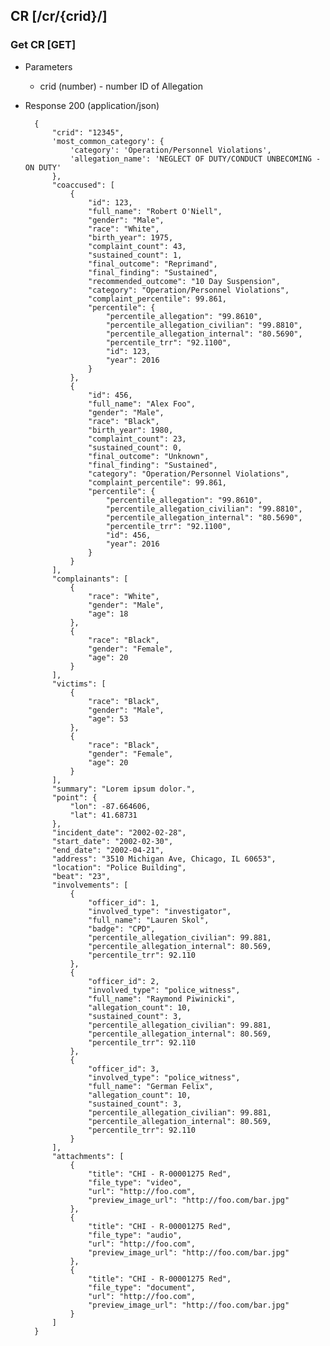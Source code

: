 ## CR [/cr/{crid}/]

### Get CR [GET]

+ Parameters
    + crid (number) - number ID of Allegation

+ Response 200 (application/json)

        {
            "crid": "12345",
            'most_common_category': {
                'category': 'Operation/Personnel Violations',
                'allegation_name': 'NEGLECT OF DUTY/CONDUCT UNBECOMING - ON DUTY'
            },
            "coaccused": [
                {
                    "id": 123,
                    "full_name": "Robert O'Niell",
                    "gender": "Male",
                    "race": "White",
                    "birth_year": 1975,
                    "complaint_count": 43,
                    "sustained_count": 1,
                    "final_outcome": "Reprimand",
                    "final_finding": "Sustained",
                    "recommended_outcome": "10 Day Suspension",
                    "category": "Operation/Personnel Violations",
                    "complaint_percentile": 99.861,
                    "percentile": {
                        "percentile_allegation": "99.8610",
                        "percentile_allegation_civilian": "99.8810",
                        "percentile_allegation_internal": "80.5690",
                        "percentile_trr": "92.1100",
                        "id": 123,
                        "year": 2016
                    }
                },
                {
                    "id": 456,
                    "full_name": "Alex Foo",
                    "gender": "Male",
                    "race": "Black",
                    "birth_year": 1980,
                    "complaint_count": 23,
                    "sustained_count": 0,
                    "final_outcome": "Unknown",
                    "final_finding": "Sustained",
                    "category": "Operation/Personnel Violations",
                    "complaint_percentile": 99.861,
                    "percentile": {
                        "percentile_allegation": "99.8610",
                        "percentile_allegation_civilian": "99.8810",
                        "percentile_allegation_internal": "80.5690",
                        "percentile_trr": "92.1100",
                        "id": 456,
                        "year": 2016
                    }
                }
            ],
            "complainants": [
                {
                    "race": "White",
                    "gender": "Male",
                    "age": 18
                },
                {
                    "race": "Black",
                    "gender": "Female",
                    "age": 20
                }
            ],
            "victims": [
                {
                    "race": "Black",
                    "gender": "Male",
                    "age": 53
                },
                {
                    "race": "Black",
                    "gender": "Female",
                    "age": 20
                }
            ],
            "summary": "Lorem ipsum dolor.",
            "point": {
                "lon": -87.664606,
                "lat": 41.68731
            },
            "incident_date": "2002-02-28",
            "start_date": "2002-02-30",
            "end_date": "2002-04-21",
            "address": "3510 Michigan Ave, Chicago, IL 60653",
            "location": "Police Building",
            "beat": "23",
            "involvements": [
                {
                    "officer_id": 1,
                    "involved_type": "investigator",
                    "full_name": "Lauren Skol",
                    "badge": "CPD",
                    "percentile_allegation_civilian": 99.881,
                    "percentile_allegation_internal": 80.569,
                    "percentile_trr": 92.110
                },
                {
                    "officer_id": 2,
                    "involved_type": "police_witness",
                    "full_name": "Raymond Piwinicki",
                    "allegation_count": 10,
                    "sustained_count": 3,
                    "percentile_allegation_civilian": 99.881,
                    "percentile_allegation_internal": 80.569,
                    "percentile_trr": 92.110
                },
                {
                    "officer_id": 3,
                    "involved_type": "police_witness",
                    "full_name": "German Felix",
                    "allegation_count": 10,
                    "sustained_count": 3,
                    "percentile_allegation_civilian": 99.881,
                    "percentile_allegation_internal": 80.569,
                    "percentile_trr": 92.110
                }
            ],
            "attachments": [
                {
                    "title": "CHI - R-00001275 Red",
                    "file_type": "video",
                    "url": "http://foo.com",
                    "preview_image_url": "http://foo.com/bar.jpg"
                },
                {
                    "title": "CHI - R-00001275 Red",
                    "file_type": "audio",
                    "url": "http://foo.com",
                    "preview_image_url": "http://foo.com/bar.jpg"
                },
                {
                    "title": "CHI - R-00001275 Red",
                    "file_type": "document",
                    "url": "http://foo.com",
                    "preview_image_url": "http://foo.com/bar.jpg"
                }
            ]
        }
